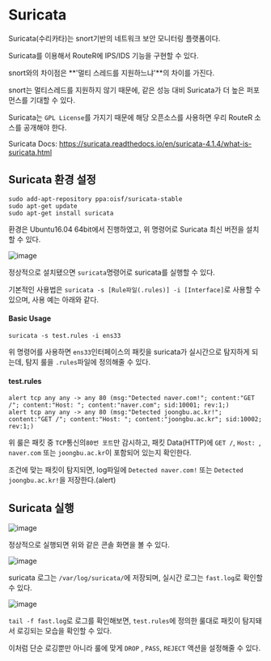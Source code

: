 # Suricata

Suricata(수리카타)는 snort기반의 네트워크 보안 모니터링 플랫폼이다.

Suricata를 이용해서 RouteR에 IPS/IDS 기능을 구현할 수 있다.



snort와의 차이점은 **'멀티 스레드를 지원하느냐'**의 차이를 가진다.

snort는 멀티스레드를 지원하지 않기 때문에, 같은 성능 대비 Suricata가 더 높은 퍼포먼스를 기대할 수 있다. 



Suricata는 `GPL License`를 가지기 때문에 해당 오픈소스를 사용하면 우리 RouteR 소스를 공개해야 한다.

Suricata Docs: https://suricata.readthedocs.io/en/suricata-4.1.4/what-is-suricata.html 



## Suricata 환경 설정

```shell
sudo add-apt-repository ppa:oisf/suricata-stable
sudo apt-get update
sudo apt-get install suricata
```

환경은 Ubuntu16.04 64bit에서 진행하였고, 위 명령어로 Suricata 최신 버전을 설치할 수 있다.



![image](https://user-images.githubusercontent.com/32163216/82754066-6aad7880-9e05-11ea-9fcb-a5f7bb762871.png)

정상적으로 설치됐으면 `suricata`명령어로 suricata를 실행할 수 있다.

기본적인 사용법은 `suricata -s [Rule파일(.rules)] -i [Interface]`로 사용할 수 있으며, 사용 예는 아래와 같다.



#### Basic Usage

```shell
suricata -s test.rules -i ens33
```

위 명령어를 사용하면 `ens33`인터페이스의 패킷을 suricata가 실시간으로 탐지하게 되는데, 탐지 룰을 `.rules`파일에 정의해줄 수 있다.



#### test.rules

```
alert tcp any any -> any 80 (msg:"Detected naver.com!"; content:"GET /"; content:"Host: "; content:"naver.com"; sid:10001; rev:1;)
alert tcp any any -> any 80 (msg:"Detected joongbu.ac.kr!"; content:"GET /"; content:"Host: "; content:"joongbu.ac.kr"; sid:10002; rev:1;)
```

위 룰은 패킷 중 `TCP`통신의`80번 포트`만 감시하고, 패킷 Data(HTTP)에 `GET /`, `Host: `, `naver.com` 또는 `joongbu.ac.kr`이 포함되어 있는지 확인한다.

조건에 맞는 패킷이 탐지되면, log파일에 `Detected naver.com!` 또는 `Detected joongbu.ac.kr!`을 저장한다.(alert)





## Suricata 실행

![image](https://user-images.githubusercontent.com/32163216/82754303-fa075b80-9e06-11ea-8005-11c26e27b472.png)

정상적으로 실행되면 위와 같은 콘솔 화면을 볼 수 있다.



![image](https://user-images.githubusercontent.com/32163216/82754332-24591900-9e07-11ea-8737-6c15cacff867.png)

suricata 로그는 `/var/log/suricata/`에 저장되며, 실시간 로그는 `fast.log`로 확인할 수 있다.



![image](https://user-images.githubusercontent.com/32163216/82754355-54082100-9e07-11ea-8334-64c40ce5eb9e.png)

`tail -f fast.log`로 로그를 확인해보면, `test.rules`에 정의한 룰대로 패킷이 탐지돼서 로깅되는 모습을 확인할 수 있다.



이처럼 단순 로깅뿐만 아니라 룰에 맞게 `DROP` , `PASS`, `REJECT` 액션을 설정해줄 수 있다.